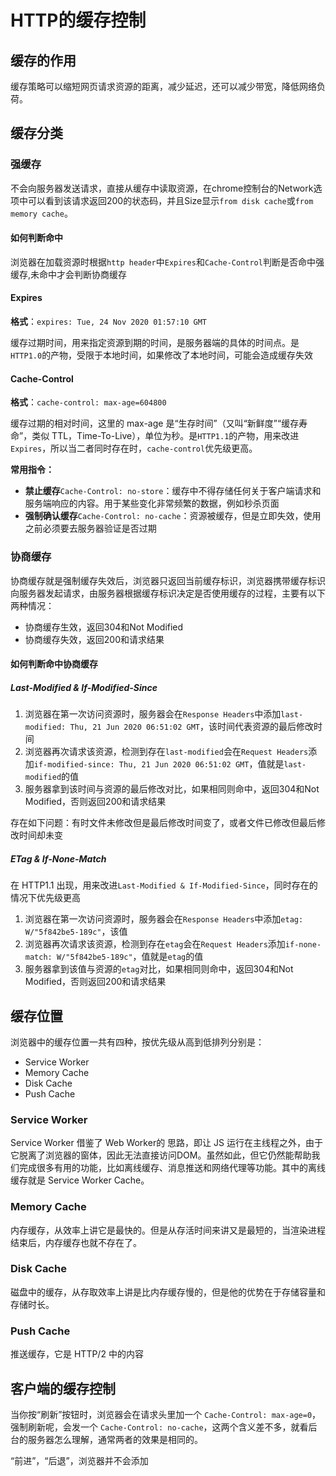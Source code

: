 # HTTP的缓存控制

## 缓存的作用

缓存策略可以缩短网页请求资源的距离，减少延迟，还可以减少带宽，降低网络负荷。

## 缓存分类

### 强缓存

不会向服务器发送请求，直接从缓存中读取资源，在chrome控制台的Network选项中可以看到该请求返回200的状态码，并且Size显示`from disk cache`或`from memory cache`。

#### 如何判断命中

浏览器在加载资源时根据`http header`中`Expires`和`Cache-Control`判断是否命中强缓存,未命中才会判断协商缓存

#### Expires

**格式**：`expires: Tue, 24 Nov 2020 01:57:10 GMT`

缓存过期时间，用来指定资源到期的时间，是服务器端的具体的时间点。是`HTTP1.0`的产物，受限于本地时间，如果修改了本地时间，可能会造成缓存失效

#### Cache-Control

**格式**：`cache-control: max-age=604800`

缓存过期的相对时间，这里的 max-age 是“生存时间”（又叫“新鲜度”“缓存寿命”，类似 TTL，Time-To-Live），单位为秒。是`HTTP1.1`的产物，用来改进`Expires`，所以当二者同时存在时，`cache-control`优先级更高。

**常用指令：**

- **禁止缓存**`Cache-Control: no-store`：缓存中不得存储任何关于客户端请求和服务端响应的内容。用于某些变化非常频繁的数据，例如秒杀页面
- **强制确认缓存**`Cache-Control: no-cache`：资源被缓存，但是立即失效，使用之前必须要去服务器验证是否过期

### 协商缓存

协商缓存就是强制缓存失效后，浏览器只返回当前缓存标识，浏览器携带缓存标识向服务器发起请求，由服务器根据缓存标识决定是否使用缓存的过程，主要有以下两种情况：

- 协商缓存生效，返回304和Not Modified
- 协商缓存失效，返回200和请求结果

#### 如何判断命中协商缓存

##### Last-Modified & If-Modified-Since

1. 浏览器在第一次访问资源时，服务器会在`Response Headers`中添加`last-modified: Thu, 21 Jun 2020 06:51:02 GMT`，该时间代表资源的最后修改时间
2. 浏览器再次请求该资源，检测到存在`last-modified`会在`Request Headers`添加`if-modified-since: Thu, 21 Jun 2020 06:51:02 GMT`，值就是`last-modified`的值
3. 服务器拿到该时间与资源的最后修改对比，如果相同则命中，返回304和Not Modified，否则返回200和请求结果

存在如下问题：有时文件未修改但是最后修改时间变了，或者文件已修改但最后修改时间却未变

##### ETag & If-None-Match

在 HTTP1.1 出现，用来改进`Last-Modified & If-Modified-Since`，同时存在的情况下优先级更高

1. 浏览器在第一次访问资源时，服务器会在`Response Headers`中添加`etag: W/"5f842be5-189c"`，该值
2. 浏览器再次请求该资源，检测到存在`etag`会在`Request Headers`添加`if-none-match: W/"5f842be5-189c"`，值就是`etag`的值
3. 服务器拿到该值与资源的`etag`对比，如果相同则命中，返回304和Not Modified，否则返回200和请求结果

## 缓存位置

浏览器中的缓存位置一共有四种，按优先级从高到低排列分别是：

- Service Worker
- Memory Cache
- Disk Cache
- Push Cache

### Service Worker

Service Worker 借鉴了 Web Worker的 思路，即让 JS 运行在主线程之外，由于它脱离了浏览器的窗体，因此无法直接访问DOM。虽然如此，但它仍然能帮助我们完成很多有用的功能，比如离线缓存、消息推送和网络代理等功能。其中的离线缓存就是 Service Worker Cache。

### Memory Cache

内存缓存，从效率上讲它是最快的。但是从存活时间来讲又是最短的，当渲染进程结束后，内存缓存也就不存在了。

### Disk Cache

磁盘中的缓存，从存取效率上讲是比内存缓存慢的，但是他的优势在于存储容量和存储时长。

### Push Cache

推送缓存，它是 HTTP/2 中的内容

## 客户端的缓存控制

当你按“刷新”按钮时，浏览器会在请求头里加一个 `Cache-Control: max-age=0`，强制刷新呢，会发一个 `Cache-Control: no-cache`，这两个含义差不多，就看后台的服务器怎么理解，通常两者的效果是相同的。

“前进”，“后退”，浏览器并不会添加
